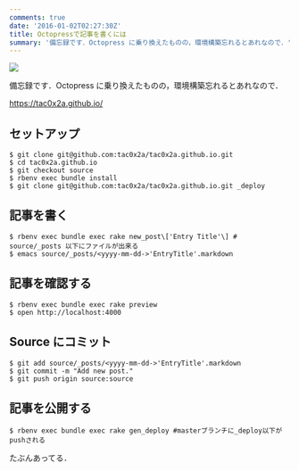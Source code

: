 ```yaml
---
comments: true
date: '2016-01-02T02:27:30Z'
title: Octopressで記事を書くには
summary: '備忘録です．Octopress に乗り換えたものの，環境構築忘れるとあれなので．'
---
```


![](https://cdn.tutsplus.com/webdesign/authors/ian-yates/octopress-header.png)

備忘録です．Octopress に乗り換えたものの，環境構築忘れるとあれなので．

https://tac0x2a.github.io/

## セットアップ

```
$ git clone git@github.com:tac0x2a/tac0x2a.github.io.git
$ cd tac0x2a.github.io
$ git checkout source
$ rbenv exec bundle install
$ git clone git@github.com:tac0x2a/tac0x2a.github.io.git _deploy
```

## 記事を書く

```
$ rbenv exec bundle exec rake new_post\['Entry Title'\] # source/_posts 以下にファイルが出来る
$ emacs source/_posts/<yyyy-mm-dd->'EntryTitle'.markdown
```

## 記事を確認する

```
$ rbenv exec bundle exec rake preview
$ open http://localhost:4000
```

## Source にコミット

```
$ git add source/_posts/<yyyy-mm-dd->'EntryTitle'.markdown
$ git commit -m "Add new post."
$ git push origin source:source
```

## 記事を公開する

```
$ rbenv exec bundle exec rake gen_deploy #masterブランチに_deploy以下がpushされる
```

たぶんあってる．
